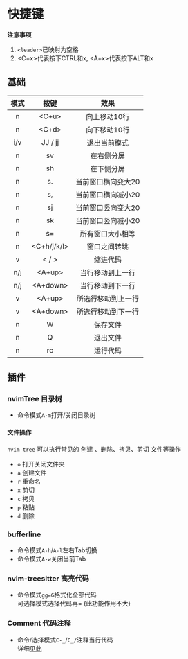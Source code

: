 # 快捷键
**注意事项**  
1. `<leader>`已映射为空格
2. <C+x>代表按下CTRL和x, <A+x>代表按下ALT和x

## 基础
| 模式 | 按键        | 效果               |
| :--: | :--:        | :--:               |
| n    | <C+u>       | 向上移动10行       |
| n    | <C+d>       | 向下移动10行       |
| i/v  | JJ / jj     | 退出当前模式       |
| n    | sv          | 在右侧分屏         |
| n    | sh          | 在下侧分屏         |
| n    | s.          | 当前窗口横向变大20 |
| n    | s,          | 当前窗口横向减小20 |
| n    | sj          | 当前窗口竖向变大20 |
| n    | sk          | 当前窗口竖向减小20 |
| n    | s=          | 所有窗口大小相等   |
| n    | <C+h/j/k/l> | 窗口之间转跳       |
| v    | < / >       | 缩进代码           |
| n/j  | <A+up>      | 当行移动到上一行   |
| n/j  | <A+down>    | 当行移动到下一行   |
| v    | <A+up>      | 所选行移动到上一行 |
| v    | <A+down>    | 所选行移动到下一行 |
| n    | W           | 保存文件           |
| n    | Q           | 退出文件           |
| n    | <Leader>rc  | 运行代码           |

## 插件
### nvimTree 目录树
+ 命令模式`A-m`打开/关闭目录树

#### 文件操作  
`nvim-tree` 可以执行常见的 创建 、删除、拷贝、剪切 文件等操作   
- `o` 打开关闭文件夹
- `a` 创建文件
- `r` 重命名
- `x` 剪切
- `c` 拷贝
- `p` 粘贴
- `d` 删除


### bufferline 
+ 命令模式`A-h`/`A-l`左右Tab切换
+ 命令模式`A-w`关闭当前Tab

### nvim-treesitter 高亮代码
+ 命令模式`gg=G`格式化全部代码  
可选择模式选择代码再= ~~(此功能作用不大)~~  

### Comment 代码注释
+ 命令/选择模式`C-_`/`C_/`注释当行代码   
详细[见此](./Comment.md)
